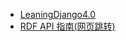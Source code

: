 - [LeaningDjango4.0](src/myknowledge/Django/LeaningDjango4.0.md)
- [RDF API 指南(网页跳转)](https://12cjn.github.io/django-rest-framework-api-guide/#/)